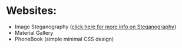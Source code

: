 # Websites:

- Image Steganography ([click here for more info on Steganography](https://en.wikipedia.org/wiki/Steganography))
- Material Gallery
- PhoneBook (simple minimal CSS design)
